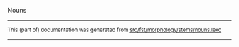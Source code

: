 Nouns

* * *

<small>This (part of) documentation was generated from [src/fst/morphology/stems/nouns.lexc](https://github.com/giellalt/lang-mya/blob/main/src/fst/morphology/stems/nouns.lexc)</small>

---

